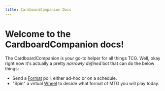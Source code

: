 ```yaml
---
title: CardboardCompanion Docs
---
```


# Welcome to the CardboardCompanion docs!

The CardboardCompanion is *your* go-to helper for all things TCG. Well, okay right now 
it's actually a pretty *narrowly defined* bot that can do the below things:

- Send a [Format]() poll, either ad-hoc or on a schedule.
- "Spin" a virtual [Wheel]() to decide what format of MTG you will play today.
